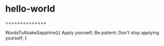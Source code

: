 # hello-world
==============

WordsToAbakeSapphire(){
  Apply yourself;
  Be patient;
  Don't stop applying yourself;
}
